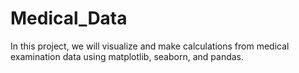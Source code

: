 # Medical_Data
In this project, we will visualize and make calculations from medical examination data using matplotlib, seaborn, and pandas. 
